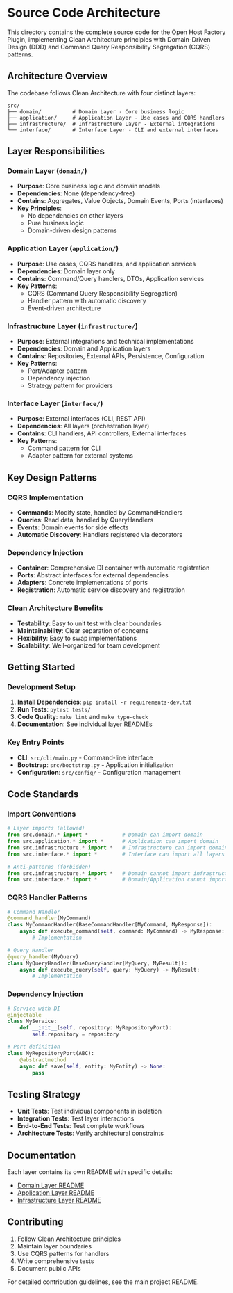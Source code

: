 # Source Code Architecture

This directory contains the complete source code for the Open Host Factory Plugin, implementing Clean Architecture principles with Domain-Driven Design (DDD) and Command Query Responsibility Segregation (CQRS) patterns.

## Architecture Overview

The codebase follows Clean Architecture with four distinct layers:

```
src/
├── domain/          # Domain Layer - Core business logic
├── application/     # Application Layer - Use cases and CQRS handlers  
├── infrastructure/  # Infrastructure Layer - External integrations
└── interface/       # Interface Layer - CLI and external interfaces
```

## Layer Responsibilities

### Domain Layer (`domain/`)
- **Purpose**: Core business logic and domain models
- **Dependencies**: None (dependency-free)
- **Contains**: Aggregates, Value Objects, Domain Events, Ports (interfaces)
- **Key Principles**: 
  - No dependencies on other layers
  - Pure business logic
  - Domain-driven design patterns

### Application Layer (`application/`)
- **Purpose**: Use cases, CQRS handlers, and application services
- **Dependencies**: Domain layer only
- **Contains**: Command/Query handlers, DTOs, Application services
- **Key Patterns**:
  - CQRS (Command Query Responsibility Segregation)
  - Handler pattern with automatic discovery
  - Event-driven architecture

### Infrastructure Layer (`infrastructure/`)
- **Purpose**: External integrations and technical implementations
- **Dependencies**: Domain and Application layers
- **Contains**: Repositories, External APIs, Persistence, Configuration
- **Key Patterns**:
  - Port/Adapter pattern
  - Dependency injection
  - Strategy pattern for providers

### Interface Layer (`interface/`)
- **Purpose**: External interfaces (CLI, REST API)
- **Dependencies**: All layers (orchestration layer)
- **Contains**: CLI handlers, API controllers, External interfaces
- **Key Patterns**:
  - Command pattern for CLI
  - Adapter pattern for external systems

## Key Design Patterns

### CQRS Implementation
- **Commands**: Modify state, handled by CommandHandlers
- **Queries**: Read data, handled by QueryHandlers  
- **Events**: Domain events for side effects
- **Automatic Discovery**: Handlers registered via decorators

### Dependency Injection
- **Container**: Comprehensive DI container with automatic registration
- **Ports**: Abstract interfaces for external dependencies
- **Adapters**: Concrete implementations of ports
- **Registration**: Automatic service discovery and registration

### Clean Architecture Benefits
- **Testability**: Easy to unit test with clear boundaries
- **Maintainability**: Clear separation of concerns
- **Flexibility**: Easy to swap implementations
- **Scalability**: Well-organized for team development

## Getting Started

### Development Setup
1. **Install Dependencies**: `pip install -r requirements-dev.txt`
2. **Run Tests**: `pytest tests/`
3. **Code Quality**: `make lint` and `make type-check`
4. **Documentation**: See individual layer READMEs

### Key Entry Points
- **CLI**: `src/cli/main.py` - Command-line interface
- **Bootstrap**: `src/bootstrap.py` - Application initialization
- **Configuration**: `src/config/` - Configuration management

## Code Standards

### Import Conventions
```python
# Layer imports (allowed)
from src.domain.* import *           # Domain can import domain
from src.application.* import *      # Application can import domain
from src.infrastructure.* import *   # Infrastructure can import domain/application
from src.interface.* import *        # Interface can import all layers

# Anti-patterns (forbidden)
from src.infrastructure.* import *   # Domain cannot import infrastructure
from src.interface.* import *        # Domain/Application cannot import interface
```

### CQRS Handler Patterns
```python
# Command Handler
@command_handler(MyCommand)
class MyCommandHandler(BaseCommandHandler[MyCommand, MyResponse]):
    async def execute_command(self, command: MyCommand) -> MyResponse:
        # Implementation

# Query Handler  
@query_handler(MyQuery)
class MyQueryHandler(BaseQueryHandler[MyQuery, MyResult]):
    async def execute_query(self, query: MyQuery) -> MyResult:
        # Implementation
```

### Dependency Injection
```python
# Service with DI
@injectable
class MyService:
    def __init__(self, repository: MyRepositoryPort):
        self.repository = repository

# Port definition
class MyRepositoryPort(ABC):
    @abstractmethod
    async def save(self, entity: MyEntity) -> None:
        pass
```

## Testing Strategy

- **Unit Tests**: Test individual components in isolation
- **Integration Tests**: Test layer interactions
- **End-to-End Tests**: Test complete workflows
- **Architecture Tests**: Verify architectural constraints

## Documentation

Each layer contains its own README with specific details:
- [Domain Layer README](domain/README.md)
- [Application Layer README](application/README.md)  
- [Infrastructure Layer README](infrastructure/README.md)

## Contributing

1. Follow Clean Architecture principles
2. Maintain layer boundaries
3. Use CQRS patterns for handlers
4. Write comprehensive tests
5. Document public APIs

For detailed contribution guidelines, see the main project README.